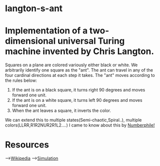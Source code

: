 # langton-s-ant
# Implementation of a two-dimensional universal Turing machine invented by Chris Langton.
Squares on a plane are colored variously either black or white. We arbitrarily identify one square as the "ant". The ant can travel in any of the four cardinal directions at each step it takes. The "ant" moves according to the rules below:

1) If the ant is on a black square, it turns right 90 degrees and moves forward one unit.
2) If the ant is on a white square, it turns left 90 degrees and moves forward one unit.
3) When the ant leaves a square, it inverts the color.


We can extend this to multiple states(Semi-chaotic,Spiral..), multiple colors(LLRR,R1R2NUR2R1L2....)
I came to know about this by [Numberphile!](https://www.youtube.com/watch?v=NWBToaXK5T0)
# Resources
-->[Wikipedia](https://en.wikipedia.org/wiki/Langton%27s_ant)
-->[Simulation](http://www.langtonant.com/)
